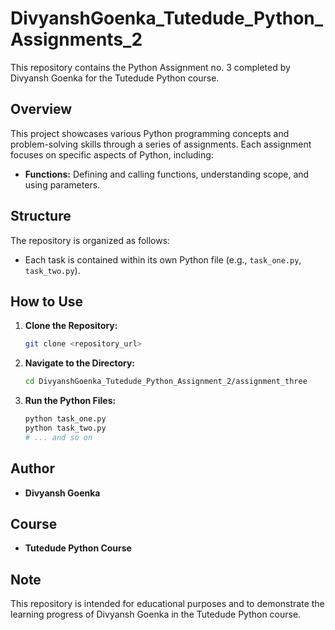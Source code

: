 # DivyanshGoenka_Tutedude_Python_Assignments_2

This repository contains the Python Assignment no. 3 completed by Divyansh Goenka for the Tutedude Python course.

## Overview

This project showcases various Python programming concepts and problem-solving skills through a series of assignments.
Each assignment focuses on specific aspects of Python, including:

* **Functions:** Defining and calling functions, understanding scope, and using parameters.

## Structure

The repository is organized as follows:

* Each task is contained within its own Python file (e.g., `task_one.py`, `task_two.py`).

## How to Use

1. **Clone the Repository:**
   ```bash
   git clone <repository_url>
   ```
2. **Navigate to the Directory:**
   ```bash
   cd DivyanshGoenka_Tutedude_Python_Assignment_2/assignment_three
   ```
4. **Run the Python Files:**
   ```bash
   python task_one.py
   python task_two.py
   # ... and so on
   ```

## Author

* **Divyansh Goenka**

## Course

* **Tutedude Python Course**

## Note

This repository is intended for educational purposes and to demonstrate the learning progress of Divyansh Goenka in the
Tutedude Python course.
